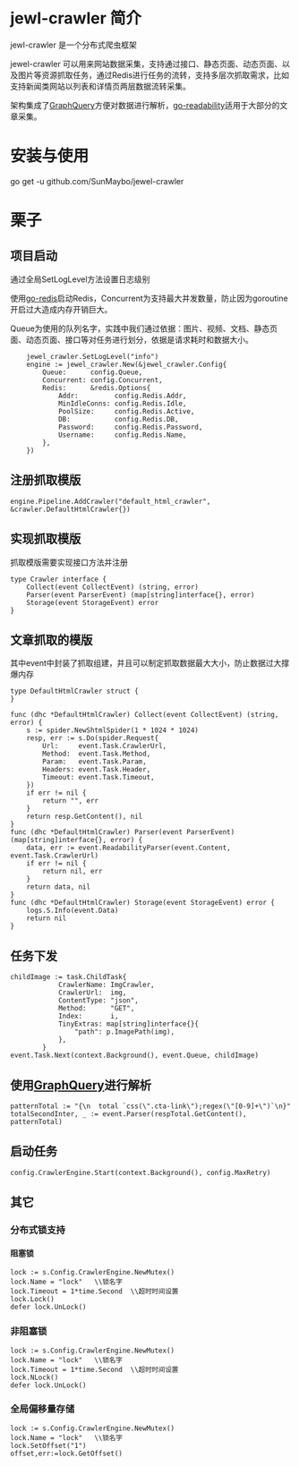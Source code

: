 # jewl-crawler 简介

jewl-crawler 是一个分布式爬虫框架

jewel-crawler 可以用来网站数据采集，支持通过接口、静态页面、动态页面、以及图片等资源抓取任务，通过Redis进行任务的流转，支持多层次抓取需求，比如支持新闻类网站以列表和详情页两层数据流转采集。

架构集成了[GraphQuery](https://github.com/storyicon/graphquery)方便对数据进行解析，[go-readability](https://github.com/go-shiori/go-readability)适用于大部分的文章采集。



# 安装与使用

go get -u github.com/SunMaybo/jewel-crawler






# 栗子
## 项目启动
通过全局SetLogLevel方法设置日志级别

使用[go-redis](github.com/go-redis/redis/v8)启动Redis，Concurrent为支持最大并发数量，防止因为goroutine开启过大造成内存开销巨大。

Queue为使用的队列名字，实践中我们通过依据：图片、视频、文档、静态页面、动态页面、接口等对任务进行划分，依据是请求耗时和数据大小。
```
	jewel_crawler.SetLogLevel("info")
	engine := jewel_crawler.New(&jewel_crawler.Config{
		Queue:      config.Queue,
		Concurrent: config.Concurrent,
		Redis:      &redis.Options{
			Addr:         config.Redis.Addr,
			MinIdleConns: config.Redis.Idle,
			PoolSize:     config.Redis.Active,
			DB:           config.Redis.DB,
			Password:     config.Redis.Password,
			Username:     config.Redis.Name,
		},
	})
```

## 注册抓取模版
```
engine.Pipeline.AddCrawler("default_html_crawler", &crawler.DefaultHtmlCrawler{})
```

## 实现抓取模版
抓取模版需要实现接口方法并注册
```
type Crawler interface {
	Collect(event CollectEvent) (string, error)
	Parser(event ParserEvent) (map[string]interface{}, error)
	Storage(event StorageEvent) error
}
```
## 文章抓取的模版
其中event中封装了抓取组建，并且可以制定抓取数据最大大小，防止数据过大撑爆内存
```
type DefaultHtmlCrawler struct {
}

func (dhc *DefaultHtmlCrawler) Collect(event CollectEvent) (string, error) {
	s := spider.NewShtmlSpider(1 * 1024 * 1024)
	resp, err := s.Do(spider.Request{
		Url:     event.Task.CrawlerUrl,
		Method:  event.Task.Method,
		Param:   event.Task.Param,
		Headers: event.Task.Header,
		Timeout: event.Task.Timeout,
	})
	if err != nil {
		return "", err
	}
	return resp.GetContent(), nil
}
func (dhc *DefaultHtmlCrawler) Parser(event ParserEvent) (map[string]interface{}, error) {
	data, err := event.ReadabilityParser(event.Content, event.Task.CrawlerUrl)
	if err != nil {
		return nil, err
	}
	return data, nil
}
func (dhc *DefaultHtmlCrawler) Storage(event StorageEvent) error {
	logs.S.Info(event.Data)
	return nil
}

```
## 任务下发
```
childImage := task.ChildTask{
			CrawlerName: ImgCrawler,
			CrawlerUrl:  img,
			ContentType: "json",
			Method:      "GET",
			Index:       i,
			TinyExtras: map[string]interface{}{
				"path": p.ImagePath(img),
			},
		}
event.Task.Next(context.Background(), event.Queue, childImage)
```

## 使用[GraphQuery](https://github.com/storyicon/graphquery)进行解析

```
patternTotal := "{\n  total `css(\".cta-link\");regex(\"[0-9]+\")`\n}"
totalSecondInter, _ := event.Parser(respTotal.GetContent(), patternTotal)
```

## 启动任务
```
config.CrawlerEngine.Start(context.Background(), config.MaxRetry)
```

## 其它
### 分布式锁支持
#### 阻塞锁
```
lock := s.Config.CrawlerEngine.NewMutex()
lock.Name = "lock"   \\锁名字
lock.Timeout = 1*time.Second  \\超时时间设置
lock.Lock()
defer lock.UnLock()
```

### 非阻塞锁

```
lock := s.Config.CrawlerEngine.NewMutex()
lock.Name = "lock"   \\锁名字
lock.Timeout = 1*time.Second  \\超时时间设置
lock.NLock()
defer lock.UnLock()
```
### 全局偏移量存储
```
lock := s.Config.CrawlerEngine.NewMutex()
lock.Name = "lock"   \\锁名字
lock.SetOffset("1")
offset,err:=lock.GetOffset()
```



